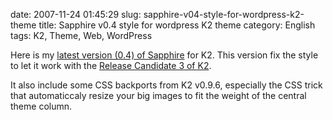 date: 2007-11-24 01:45:29
slug: sapphire-v04-style-for-wordpress-k2-theme
title: Sapphire v0.4 style for wordpress K2 theme
category: English
tags: K2, Theme, Web, WordPress

Here is my [latest version (0.4) of Sapphire](http://kevin.deldycke.com/static/wordpress/wordpress-k2-style-sapphire-0.4.zip) for K2. This version fix the style to let it work with the [Release Candidate 3 of K2](http://getk2.com/2007/10/k2-release-candidate-3-released/).

It also include some CSS backports from K2 v0.9.6, especially the CSS trick that automaticcaly resize your big images to fit the weight of the  central theme column.
